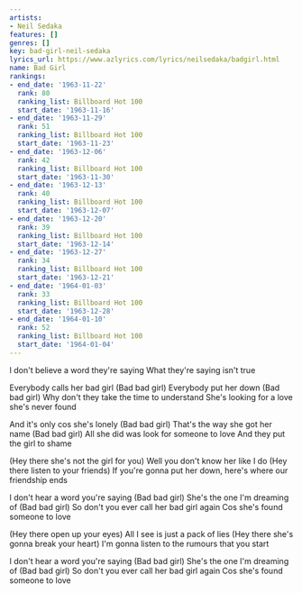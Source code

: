 ```yaml
---
artists:
- Neil Sedaka
features: []
genres: []
key: bad-girl-neil-sedaka
lyrics_url: https://www.azlyrics.com/lyrics/neilsedaka/badgirl.html
name: Bad Girl
rankings:
- end_date: '1963-11-22'
  rank: 80
  ranking_list: Billboard Hot 100
  start_date: '1963-11-16'
- end_date: '1963-11-29'
  rank: 51
  ranking_list: Billboard Hot 100
  start_date: '1963-11-23'
- end_date: '1963-12-06'
  rank: 42
  ranking_list: Billboard Hot 100
  start_date: '1963-11-30'
- end_date: '1963-12-13'
  rank: 40
  ranking_list: Billboard Hot 100
  start_date: '1963-12-07'
- end_date: '1963-12-20'
  rank: 39
  ranking_list: Billboard Hot 100
  start_date: '1963-12-14'
- end_date: '1963-12-27'
  rank: 34
  ranking_list: Billboard Hot 100
  start_date: '1963-12-21'
- end_date: '1964-01-03'
  rank: 33
  ranking_list: Billboard Hot 100
  start_date: '1963-12-28'
- end_date: '1964-01-10'
  rank: 52
  ranking_list: Billboard Hot 100
  start_date: '1964-01-04'
---
```


I don't believe a word they're saying
What they're saying isn't true

Everybody calls her bad girl (Bad bad girl)
Everybody put her down (Bad bad girl)
Why don't they take the time to understand
She's looking for a love she's never found

And it's only cos she's lonely (Bad bad girl)
That's the way she got her name (Bad bad girl)
All she did was look for someone to love
And they put the girl to shame

(Hey there she's not the girl for you)
Well you don't know her like I do
(Hey there listen to your friends)
If you're gonna put her down, here's where our friendship ends

I don't hear a word you're saying (Bad bad girl)
She's the one I'm dreaming of (Bad bad girl)
So don't you ever call her bad girl again
Cos she's found someone to love

(Hey there open up your eyes)
All I see is just a pack of lies
(Hey there she's gonna break your heart)
I'm gonna listen to the rumours that you start

I don't hear a word you're saying (Bad bad girl)
She's the one I'm dreaming of (Bad bad girl)
So don't you ever call her bad girl again
Cos she's found someone to love



